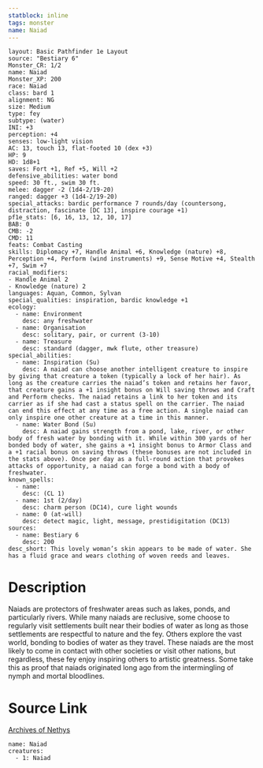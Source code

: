 ```yaml
---
statblock: inline
tags: monster
name: Naiad
---
```

```statblock
layout: Basic Pathfinder 1e Layout
source: "Bestiary 6"
Monster_CR: 1/2
name: Naiad
Monster_XP: 200
race: Naiad
class: bard 1
alignment: NG
size: Medium
type: fey
subtype: (water)
INI: +3
perception: +4
senses: low-light vision
AC: 13, touch 13, flat-footed 10 (dex +3)
HP: 9
HD: 1d8+1
saves: Fort +1, Ref +5, Will +2
defensive_abilities: water bond
speed: 30 ft., swim 30 ft.
melee: dagger -2 (1d4-2/19-20)
ranged: dagger +3 (1d4-2/19-20)
special_attacks: bardic performance 7 rounds/day (countersong, distraction, fascinate [DC 13], inspire courage +1)
pf1e_stats: [6, 16, 13, 12, 10, 17]
BAB: 0
CMB: -2
CMD: 11
feats: Combat Casting
skills: Diplomacy +7, Handle Animal +6, Knowledge (nature) +8, Perception +4, Perform (wind instruments) +9, Sense Motive +4, Stealth +7, Swim +7
racial_modifiers:
- Handle Animal 2
- Knowledge (nature) 2
languages: Aquan, Common, Sylvan
special_qualities: inspiration, bardic knowledge +1
ecology:
  - name: Environment
    desc: any freshwater
  - name: Organisation
    desc: solitary, pair, or current (3-10)
  - name: Treasure
    desc: standard (dagger, mwk flute, other treasure)
special_abilities:
  - name: Inspiration (Su)
    desc: A naiad can choose another intelligent creature to inspire by giving that creature a token (typically a lock of her hair). As long as the creature carries the naiad’s token and retains her favor, that creature gains a +1 insight bonus on Will saving throws and Craft and Perform checks. The naiad retains a link to her token and its carrier as if she had cast a status spell on the carrier. The naiad can end this effect at any time as a free action. A single naiad can only inspire one other creature at a time in this manner.
  - name: Water Bond (Su)
    desc: A naiad gains strength from a pond, lake, river, or other body of fresh water by bonding with it. While within 300 yards of her bonded body of water, she gains a +1 insight bonus to Armor Class and a +1 racial bonus on saving throws (these bonuses are not included in the stats above). Once per day as a full-round action that provokes attacks of opportunity, a naiad can forge a bond with a body of freshwater.
known_spells:
  - name:
    desc: (CL 1)
  - name: 1st (2/day)
    desc: charm person (DC14), cure light wounds
  - name: 0 (at-will)
    desc: detect magic, light, message, prestidigitation (DC13)
sources:
  - name: Bestiary 6
    desc: 200
desc_short: This lovely woman’s skin appears to be made of water. She has a fluid grace and wears clothing of woven reeds and leaves.
```
# Description
Naiads are protectors of freshwater areas such as lakes, ponds, and particularly rivers. While many naiads are reclusive, some choose to regularly visit settlements built near their bodies of water as long as those settlements are respectful to nature and the fey. Others explore the vast world, bonding to bodies of water as they travel. These naiads are the most likely to come in contact with other societies or visit other nations, but regardless, these fey enjoy inspiring others to artistic greatness. Some take this as proof that naiads originated long ago from the intermingling of nymph and mortal bloodlines.
# Source Link
[Archives of Nethys](https://aonprd.com/MonsterDisplay.aspx?ItemName=Naiad)
```encounter-table
name: Naiad
creatures:
  - 1: Naiad
```

